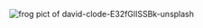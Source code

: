 ![frog pict of david-clode-E32fGlISSBk-unsplash](https://user-images.githubusercontent.com/94014905/160802799-9b265ae6-db6e-45b2-817b-57c8e741e3fe.jpg)
